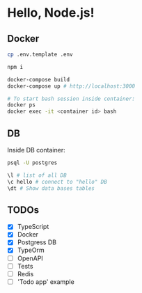 # Hello, Node.js!

## Docker

```Bash
cp .env.template .env

npm i

docker-compose build
docker-compose up # http://localhost:3000

# To start bash session inside container:
docker ps
docker exec -it <container id> bash
```

## DB

Inside DB container:

```Bash
psql -U postgres

\l # list of all DB
\c hello # connect to "hello" DB
\dt # Show data bases tables
```

## TODOs

- [x] TypeScript
- [x] Docker
- [x] Postgress DB
- [x] TypeOrm
- [ ] OpenAPI
- [ ] Tests
- [ ] Redis
- [ ] 'Todo app' example
